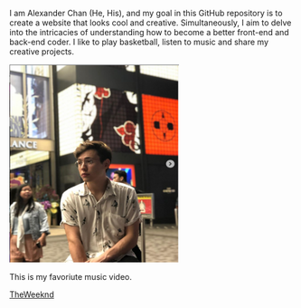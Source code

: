 <!DOCTYPE html>
<html lang="en">
<head>
  <meta charset="UTF-8">
  <meta name="viewport" content="width=device-width, initial-scale=1.0">
  <title>About me</title>
</head>
<body>
  <p>I am Alexander Chan (He, His), and my goal in this GitHub repository is to create a website that looks cool and creative. Simultaneously, I aim to delve into the intricacies of understanding how to become a better front-end and back-end coder. I like to play basketball, listen to music and share my creative projects. </p>
  <img src="img/Alex.PNG" width="300" height="350" alt="Alexander">
  <p> This is my favoriute music video. </p>
  <a href="https://www.youtube.com/watch?v=JZjAg6fK-BQ">TheWeeknd</a>
</body>
</html>
